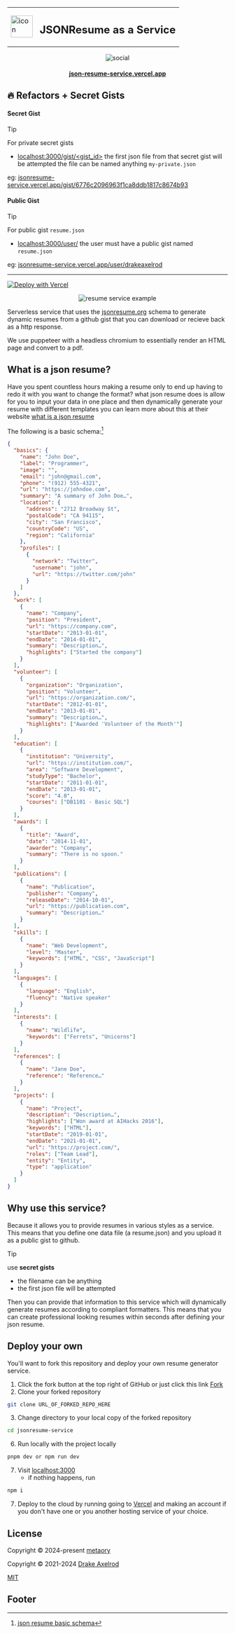 
<div align="center">
 <table>
   <tr>
     <td valign="center">
        <img alt="icon" height="50" src="https://raw.githubusercontent.com/DrakeAxelrod/json-resume-service/main/public/icon.png">
     </td>
     <td valign="center">
       <h2>JSONResume as a Service</h2>
     </td>
   </tr>
 </table>
</div>

<div align="center">
  <img alt="social" src="https://raw.githubusercontent.com/DrakeAxelrod/json-resume-service/main/.github/assets/social.png">
  <h4><a href="https://json-resume-service.vercel.app/">json-resume-service.vercel.app</a></h4>
</div>

## 🔥 Refactors + Secret Gists

#### Secret Gist

> [!Tip]
> For private secret gists
>
> - [localhost:3000/gist/<gist_id>](http://localhost:3000/gist/<gist_id>)
> the first json file from that secret gist will be attempted
> the file can be named anything `my-private.json`
>
> eg: [jsonresume-service.vercel.app/gist/6776c2096963f1ca8ddb1817c8674b93](https://jsonresume-service.vercel.app/gist/6776c2096963f1ca8ddb1817c8674b93)

#### Public Gist

> [!Tip]
> For public gist `resume.json`
>
> - [localhost:3000/user/<username>](http://localhost:3000/<username>)
> the user must have a public gist named `resume.json`
>
> eg: [jsonresume-service.vercel.app/user/drakeaxelrod](https://jsonresume-service.vercel.app/user/drakeaxelrod)

---

[![Deploy with Vercel](https://vercel.com/button)](https://vercel.com/new/clone?repository-url=https//github.com/metaory/jsonresume-service)

<p align="center">
<img src="public/resume-service-image.png" alt="resume service example" />
</p>

Serverless service that uses the [jsonresume.org](https://jsonresume.org/) schema to generate dynamic resumes from a github gist that you can download or recieve back as a http response.

We use puppeteer with a headless chromium to essentially render an HTML page and convert to a pdf.

## What is a json resume?

Have you spent countless hours making a resume only to end up having to redo it with you want to change the format? what json resume does is allow for you to input your data in one place and then dynamically generate your resume with different templates you can learn more about this at their website [what is a json resume](https://jsonresume.org/getting-started/)

The following is a basic schema:[^1]

```json
{
  "basics": {
    "name": "John Doe",
    "label": "Programmer",
    "image": "",
    "email": "john@gmail.com",
    "phone": "(912) 555-4321",
    "url": "https://johndoe.com",
    "summary": "A summary of John Doe…",
    "location": {
      "address": "2712 Broadway St",
      "postalCode": "CA 94115",
      "city": "San Francisco",
      "countryCode": "US",
      "region": "California"
    },
    "profiles": [
      {
        "network": "Twitter",
        "username": "john",
        "url": "https://twitter.com/john"
      }
    ]
  },
  "work": [
    {
      "name": "Company",
      "position": "President",
      "url": "https://company.com",
      "startDate": "2013-01-01",
      "endDate": "2014-01-01",
      "summary": "Description…",
      "highlights": ["Started the company"]
    }
  ],
  "volunteer": [
    {
      "organization": "Organization",
      "position": "Volunteer",
      "url": "https://organization.com/",
      "startDate": "2012-01-01",
      "endDate": "2013-01-01",
      "summary": "Description…",
      "highlights": ["Awarded 'Volunteer of the Month'"]
    }
  ],
  "education": [
    {
      "institution": "University",
      "url": "https://institution.com/",
      "area": "Software Development",
      "studyType": "Bachelor",
      "startDate": "2011-01-01",
      "endDate": "2013-01-01",
      "score": "4.0",
      "courses": ["DB1101 - Basic SQL"]
    }
  ],
  "awards": [
    {
      "title": "Award",
      "date": "2014-11-01",
      "awarder": "Company",
      "summary": "There is no spoon."
    }
  ],
  "publications": [
    {
      "name": "Publication",
      "publisher": "Company",
      "releaseDate": "2014-10-01",
      "url": "https://publication.com",
      "summary": "Description…"
    }
  ],
  "skills": [
    {
      "name": "Web Development",
      "level": "Master",
      "keywords": ["HTML", "CSS", "JavaScript"]
    }
  ],
  "languages": [
    {
      "language": "English",
      "fluency": "Native speaker"
    }
  ],
  "interests": [
    {
      "name": "Wildlife",
      "keywords": ["Ferrets", "Unicorns"]
    }
  ],
  "references": [
    {
      "name": "Jane Doe",
      "reference": "Reference…"
    }
  ],
  "projects": [
    {
      "name": "Project",
      "description": "Description…",
      "highlights": ["Won award at AIHacks 2016"],
      "keywords": ["HTML"],
      "startDate": "2019-01-01",
      "endDate": "2021-01-01",
      "url": "https://project.com/",
      "roles": ["Team Lead"],
      "entity": "Entity",
      "type": "application"
    }
  ]
}
```

## Why use this service?

Because it allows you to provide resumes in various styles as a service.
This means that you define one data file (a resume.json) and you upload it as a public gist to github.

> [!Tip]
> use **secret gists**
>
> - the filename can be anything
> - the first json file will be attempted

Then you can provide that information to this service which will dynamically generate resumes according to compliant formatters.
This means that you can create professional looking resumes within seconds after defining your json resume.

## Deploy your own

You'll want to fork this repository and deploy your own resume generator service.

1. Click the fork button at the top right of GitHub or just click this link [Fork](https://github.com/DrakeAxelrod/json-resume-service/fork)
2. Clone your forked repository

```bash
git clone URL_OF_FORKED_REPO_HERE
```

3. Change directory to your local copy of the forked repository

```bash
cd jsonresume-service
```

6. Run locally with the project locally

```bash
pnpm dev or npm run dev
```

7. Visit [localhost:3000](http://localhost:3000)
   - if nothing happens, run


```bash
npm i
```

7. Deploy to the cloud by running going to [Vercel](https://vercel.com/) and making an account if you don't have one or you another hosting service of your choice.

## License

Copyright © 2024-present [metaory](https://github.com/metaory)

Copyright © 2021-2024 [Drake Axelrod](https://github.com/drakeaxelrod)

[MIT](LICENSE)

## Footer

[^1]: [json resume basic schema](https://jsonresume.org/schema/)
